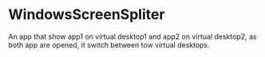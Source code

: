 # WindowsScreenSpliter
An app that show app1 on virtual desktop1 and app2 on virtual desktop2, as both app are opened, it switch between tow virtual desktops.
